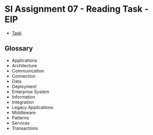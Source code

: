 # SI Assignment 07 - Reading Task - EIP 
 - [Task](https://datsoftlyngby.github.io/soft2020fall/resources/0dc4c4f6-A7-EIP.pdf)

 ## Glossary
 - Applications
 - Architecture
 - Communication
 - Connection
 - Data
 - Deployment
 - Enterprise System
 - Information
 - Integration
 - Legacy Applications
 - Middleware
 - Patterns
 - Services
 - Transactions